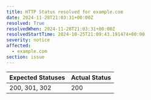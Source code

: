 ```yaml
---
title: HTTP Status resolved for example.com
date: 2024-11-28T21:03:31+00:00Z
resolved: True
resolvedWhen: 2024-11-28T21:03:31+00:00Z
resolvedStartTime: 2024-10-25T21:09:43.191474+00:00
severity: notice
affected:
  - example.com
section: issue
---
```


| Expected Statuses | Actual Status  |
|-------------------|----------------|
| 200, 301, 302 | 200 |
